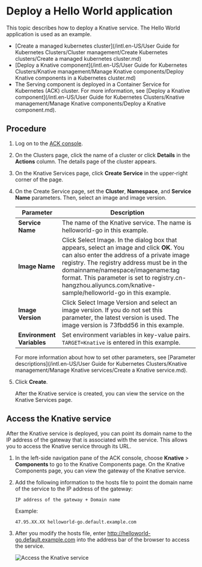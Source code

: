 # Deploy a Hello World application

This topic describes how to deploy a Knative service. The Hello World application is used as an example.

-   [Create a managed kubernetes cluster](/intl.en-US/User Guide for Kubernetes Clusters/Cluster management/Create Kubernetes clusters/Create a managed kubernetes cluster.md)
-   [Deploy a Knative component](/intl.en-US/User Guide for Kubernetes Clusters/Knative management/Manage Knative components/Deploy Knative components in a Kubernetes cluster.md)
-   The Serving component is deployed in a Container Service for Kubernetes \(ACK\) cluster. For more information, see [Deploy a Knative component](/intl.en-US/User Guide for Kubernetes Clusters/Knative management/Manage Knative components/Deploy a Knative component.md).

## Procedure

1.  Log on to the [ACK console](https://cs.console.aliyun.com).

2.  On the Clusters page, click the name of a cluster or click **Details** in the **Actions** column. The details page of the cluster appears.

3.  On the Knative Services page, click **Create Service** in the upper-right corner of the page.

4.  On the Create Service page, set the **Cluster**, **Namespace**, and **Service Name** parameters. Then, select an image and image version.

    |Parameter|Description|
    |---------|-----------|
    |**Service Name**|The name of the Knative service. The name is helloworld-go in this example.|
    |**Image Name**|Click Select Image. In the dialog box that appears, select an image and click **OK**. You can also enter the address of a private image registry. The registry address must be in the domainname/namespace/imagename:tag format. This parameter is set to registry.cn-hangzhou.aliyuncs.com/knative-sample/helloworld-go in this example.|
    |**Image Version**|Click Select Image Version and select an image version. If you do not set this parameter, the latest version is used. The image version is 73fbdd56 in this example.|
    |**Environment Variables**|Set environment variables in key-value pairs. `TARGET=Knative` is entered in this example.|

    For more information about how to set other parameters, see [Parameter descriptions](/intl.en-US/User Guide for Kubernetes Clusters/Knative management/Manage Knative services/Create a Knative service.md).

5.  Click **Create**.

    After the Knative service is created, you can view the service on the Knative Services page.


## Access the Knative service

After the Knative service is deployed, you can point its domain name to the IP address of the gateway that is associated with the service. This allows you to access the Knative service through its URL.

1.  In the left-side navigation pane of the ACK console, choose **Knative** \> **Components** to go to the Knative Components page. On the Knative Components page, you can view the gateway of the Knative service.

2.  Add the following information to the hosts file to point the domain name of the service to the IP address of the gateway:

    ```
    IP address of the gateway + Domain name
    ```

    Example:

    ```
    47.95.XX.XX helloworld-go.default.example.com
    ```

3.  After you modify the hosts file, enter http://helloworld-go.default.example.com into the address bar of the browser to access the service.

    ![Access the Knative service](https://static-aliyun-doc.oss-accelerate.aliyuncs.com/assets/img/en-US/6065359951/p52568.png)


